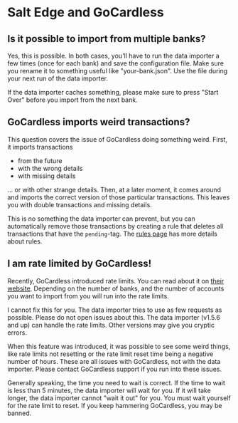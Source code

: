 # Salt Edge and GoCardless

## Is it possible to import from multiple banks?

Yes, this is possible. In both cases, you'll have to run the data importer a few times (once for each bank) and save the configuration file. Make sure you rename it to something useful like "your-bank.json". Use the file during your next run of the data importer.

If the data importer caches something, please make sure to press "Start Over" before you import from the next bank.

## GoCardless imports weird transactions?

This question covers the issue of GoCardless doing something weird. First, it imports transactions

- from the future
- with the wrong details
- with missing details

... or with other strange details. Then, at a later moment, it comes around and imports the correct version of those particular transactions. This leaves you with double transactions and missing details.

This is no something the data importer can prevent, but you can automatically remove those transactions by creating a rule that deletes all transactions that have the `pending`-tag. The [rules page](../../../how-to/firefly-iii/features/rules.md) has more details about rules.

## I am rate limited by GoCardless!

Recently, GoCardless introduced rate limits. You can read about it on [their website](https://bankaccountdata.zendesk.com/hc/en-gb/articles/11529584398236-Bank-API-Rate-Limits-and-Rate-Limit-Headers). Depending on the number of banks, and the number of accounts you want to import from you will run into the rate limits.

I cannot fix this for you. The data importer tries to use as few requests as possible. Please do not open issues about this. The data importer (v1.5.6 and up) can handle the rate limits. Other versions may give you cryptic errors.

When this feature was introduced, it was possible to see some weird things, like rate limits not resetting or the rate limit reset time being a negative number of hours. These are all issues with GoCardless, not with the data importer. Please contact GoCardless support if you run into these issues. 

Generally speaking, the time you need to wait is correct. If the time to wait is less than 5 minutes, the data importer will wait for you. If it will take longer, the data importer cannot "wait it out" for you. You must wait yourself for the rate limit to reset. If you keep hammering GoCardless, you may be banned.
